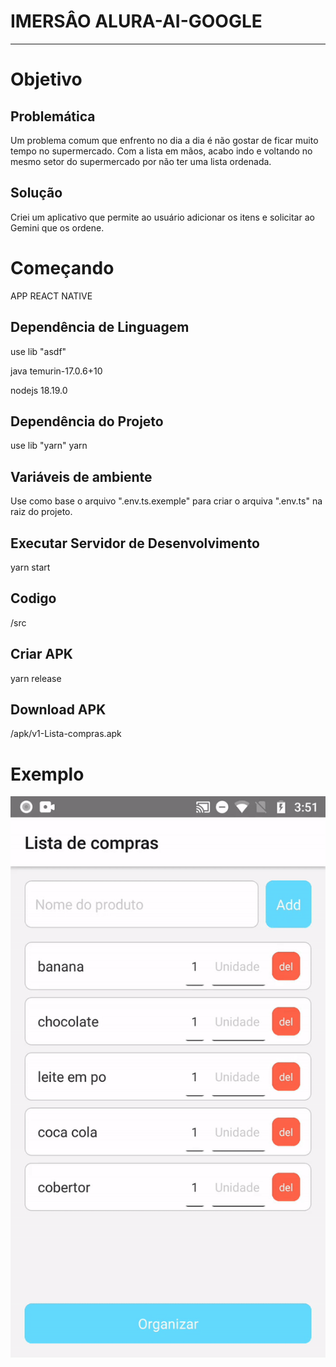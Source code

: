 # IMERSÂO ALURA-AI-GOOGLE

----

# Objetivo

## Problemática

Um problema comum que enfrento no dia a dia é não gostar de ficar muito tempo no supermercado. Com a lista em mãos, acabo indo e voltando no mesmo setor do supermercado por não ter uma lista ordenada.

## Solução

Criei um aplicativo que permite ao usuário adicionar os itens e solicitar ao Gemini que os ordene.

# Começando
APP REACT NATIVE 
## Dependência de Linguagem

use lib "asdf"

java temurin-17.0.6+10

nodejs 18.19.0

## Dependência do Projeto

use lib "yarn"
yarn

## Variáveis de ambiente

Use como base o arquivo ".env.ts.exemple" para criar o arquiva ".env.ts" na raiz do projeto.

## Executar Servidor de Desenvolvimento

yarn start

## Codigo

/src

## Criar APK

yarn release

## Download APK

/apk/v1-Lista-compras.apk

# Exemplo

![List To Category GIF](/src/assets/listToCategoria.gif)
